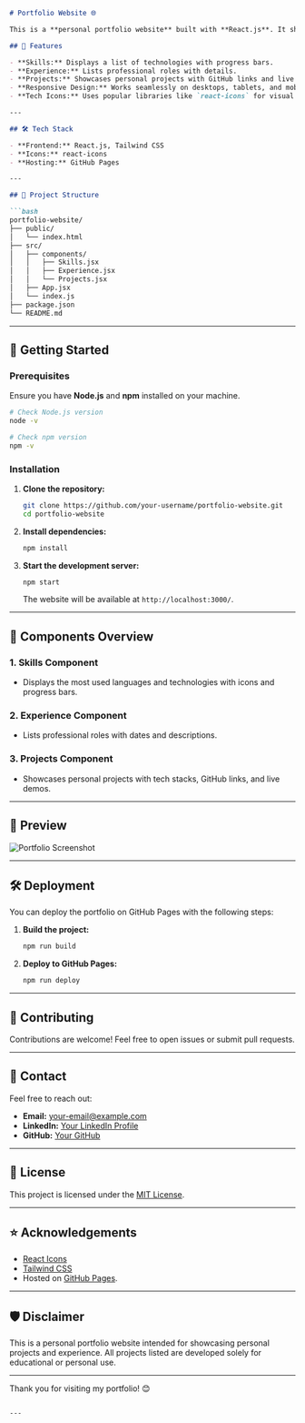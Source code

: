 ```markdown
# Portfolio Website 🌐

This is a **personal portfolio website** built with **React.js**. It showcases my skills, experiences, and projects while also serving as a platform for sharing my journey and technical expertise.

## 🌟 Features

- **Skills:** Displays a list of technologies with progress bars.
- **Experience:** Lists professional roles with details.
- **Projects:** Showcases personal projects with GitHub links and live demos.
- **Responsive Design:** Works seamlessly on desktops, tablets, and mobile devices.
- **Tech Icons:** Uses popular libraries like `react-icons` for visual elements.

---

## 🛠️ Tech Stack

- **Frontend:** React.js, Tailwind CSS
- **Icons:** react-icons
- **Hosting:** GitHub Pages

---

## 📂 Project Structure

```bash
portfolio-website/
├── public/
│   └── index.html
├── src/
│   ├── components/
│   │   ├── Skills.jsx
│   │   ├── Experience.jsx
│   │   └── Projects.jsx
│   ├── App.jsx
│   └── index.js
├── package.json
└── README.md
```

---

## 🚀 Getting Started

### Prerequisites

Ensure you have **Node.js** and **npm** installed on your machine.

```bash
# Check Node.js version
node -v

# Check npm version
npm -v
```

### Installation

1. **Clone the repository:**

   ```bash
   git clone https://github.com/your-username/portfolio-website.git
   cd portfolio-website
   ```

2. **Install dependencies:**

   ```bash
   npm install
   ```

3. **Start the development server:**

   ```bash
   npm start
   ```

   The website will be available at `http://localhost:3000/`.

---

## 📄 Components Overview

### 1. **Skills Component**

- Displays the most used languages and technologies with icons and progress bars.

### 2. **Experience Component**

- Lists professional roles with dates and descriptions.

### 3. **Projects Component**

- Showcases personal projects with tech stacks, GitHub links, and live demos.

---

## 📸 Preview

![Portfolio Screenshot](https://via.placeholder.com/1200x600?text=Portfolio+Website+Preview)

---

## 🛠️ Deployment

You can deploy the portfolio on GitHub Pages with the following steps:

1. **Build the project:**

   ```bash
   npm run build
   ```

2. **Deploy to GitHub Pages:**

   ```bash
   npm run deploy
   ```

---

## 🤝 Contributing

Contributions are welcome! Feel free to open issues or submit pull requests.

---

## 📧 Contact

Feel free to reach out:

- **Email:** your-email@example.com  
- **LinkedIn:** [Your LinkedIn Profile](https://linkedin.com/in/your-profile)  
- **GitHub:** [Your GitHub](https://github.com/your-username)

---

## 📝 License

This project is licensed under the [MIT License](LICENSE).

---

## ⭐ Acknowledgements

- [React Icons](https://react-icons.github.io/react-icons/)
- [Tailwind CSS](https://tailwindcss.com/)
- Hosted on [GitHub Pages](https://pages.github.com/).

---

## 🛡️ Disclaimer

This is a personal portfolio website intended for showcasing personal projects and experience. All projects listed are developed solely for educational or personal use.

---

Thank you for visiting my portfolio! 😊
```

---

